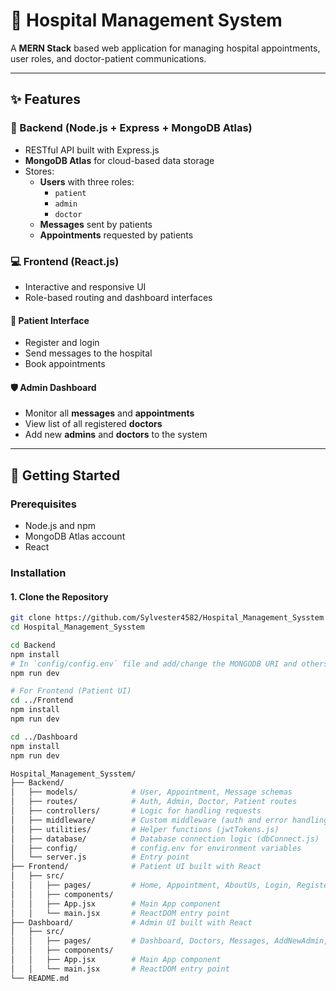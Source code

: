 # 🏥 Hospital Management System

A **MERN Stack** based web application for managing hospital appointments, user roles, and doctor-patient communications.

---

## ✨ Features

### 🔧 Backend (Node.js + Express + MongoDB Atlas)
- RESTful API built with Express.js
- **MongoDB Atlas** for cloud-based data storage
- Stores:
  - **Users** with three roles:
    - `patient`
    - `admin`
    - `doctor`
  - **Messages** sent by patients
  - **Appointments** requested by patients

### 💻 Frontend (React.js)
- Interactive and responsive UI
- Role-based routing and dashboard interfaces

#### 👤 Patient Interface
- Register and login
- Send messages to the hospital
- Book appointments

#### 🛡️ Admin Dashboard
- Monitor all **messages** and **appointments**
- View list of all registered **doctors**
- Add new **admins** and **doctors** to the system

---

## 🚀 Getting Started

### Prerequisites
- Node.js and npm
- MongoDB Atlas account
- React

### Installation

#### 1. Clone the Repository
```bash
git clone https://github.com/Sylvester4582/Hospital_Management_Sysstem
cd Hospital_Management_Sysstem

cd Backend
npm install
# In `config/config.env` file and add/change the MONGODB URI and others according to your data
npm run dev

# For Frontend (Patient UI)
cd ../Frontend
npm install
npm run dev

cd ../Dashboard
npm install
npm run dev

Hospital_Management_Sysstem/
├── Backend/                
│   ├── models/            # User, Appointment, Message schemas
│   ├── routes/            # Auth, Admin, Doctor, Patient routes
│   ├── controllers/       # Logic for handling requests
│   ├── middleware/        # Custom middleware (auth and error handling)
│   ├── utilities/         # Helper functions (jwtTokens.js)
│   ├── database/          # Database connection logic (dbConnect.js)
│   ├── config/            # config.env for environment variables
│   └── server.js          # Entry point
├── Frontend/              # Patient UI built with React
│   ├── src/
│   │   ├── pages/         # Home, Appointment, AboutUs, Login, Register
│   │   ├── components/
│   │   ├── App.jsx        # Main App component
│   │   └── main.jsx       # ReactDOM entry point
├── Dashboard/             # Admin UI built with React
│   ├── src/
│   │   ├── pages/         # Dashboard, Doctors, Messages, AddNewAdmin, AddNewDoctors, Login
│   │   ├── components/
│   │   ├── App.jsx        # Main App component
│   │   └── main.jsx       # ReactDOM entry point
└── README.md
```
